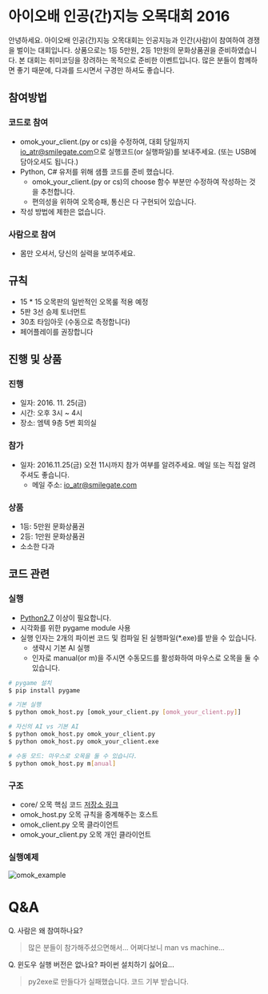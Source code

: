 # 아이오배 인공(간)지능 오목대회 2016
안녕하세요. 아이오배 인공(간)지능 오목대회는 인공지능과 인간(사람)이 참여하여 경쟁을 벌이는 대회입니다. 상품으로는 1등 5만원, 2등 1만원의 문화상품권을 준비하였습니다. 본 대회는 취미코딩을 장려하는 목적으로 준비한 이벤트입니다. 많은 분들이 함께하면 좋기 때문에, 다과를 드시면서 구경만 하셔도 좋습니다.


## 참여방법
### 코드로 참여
- omok_your_client.(py or cs)을 수정하여, 대회 당일까지 [io_atr@smilegate.com](mailto:io_atr@smilegate.com)으로 실행코드(or 실행파일)를 보내주세요. (또는 USB에 담아오셔도 됩니다.)
- Python, C# 유저를 위해 샘플 코드를 준비 했습니다.
    - omok_your_client.(py or cs)의 choose 함수 부분만 수정하여 작성하는 것을 추천합니다.
    - 편의성을 위하여 오목승패, 통신은 다 구현되어 있습니다.
- 작성 방법에 제한은 없습니다.

### 사람으로 참여
- 몸만 오셔서, 당신의 실력을 보여주세요.


## 규칙
- 15 * 15 오목판의 일반적인 오목룰 적용 예정
- 5판 3선 승제 토너먼트
- 30초 타임아웃 (수동으로 측정합니다)
- 페어플레이를 권장합니다

## 진행 및 상품
### 진행
- 일자: 2016. 11. 25(금)
- 시간: 오후 3시 ~ 4시
- 장소: 엠텍 9층 5번 회의실

### 참가
- 일자: 2016.11.25(금) 오전 11시까지 참가 여부를 알려주세요. 메일 또는 직접 알려주셔도 좋습니다.
    - 메일 주소: [io_atr@smilegate.com](mailto:io_atr@smilegate.com)

### 상품
- 1등: 5만원 문화상품권
- 2등: 1만원 문화상품권
- 소소한 다과


## 코드 관련
### 실행
- [Python2.7](https://www.python.org/downloads/) 이상이 필요합니다.
- 시각화를 위한 pygame module 사용
- 실행 인자는 2개의 파이썬 코드 및 컴파일 된 실행파일(*.exe)를 받을 수 있습니다.
  - 생략시 기본 AI 실행
  - 인자로 manual(or m)을 주시면 수동모드를 활성화하여 마우스로 오목을 둘 수 있습니다.

```bash
# pygame 설치
$ pip install pygame

# 기본 실행
$ python omok_host.py [omok_your_client.py [omok_your_client.py]]

# 자신의 AI vs 기본 AI
$ python omok_host.py omok_your_client.py
$ python omok_host.py omok_your_client.exe

# 수동 모드: 마우스로 오목을 둘 수 있습니다.
$ python omok_host.py m[anual]
```

### 구조
- core/ 오목 핵심 코드 [저장소 링크](https://github.com/ioatr/omok)
- omok_host.py 오목 규칙을 중계해주는 호스트
- omok_client.py 오목 클라이언트
- omok_your_client.py 오목 개인 클라이언트

### 실행예제
![omok_example](https://cloud.githubusercontent.com/assets/760514/20297318/4d463e2e-ab53-11e6-8762-ab7219dc978d.gif)


# Q&A
Q. 사람은 왜 참여하나요?
> 많은 분들이 참가해주셨으면해서... 어쩌다보니 man vs machine...

Q. 윈도우 실행 버전은 없나요? 파이썬 설치하기 싫어요...
> py2exe로 만들다가 실패했습니다. 코드 기부 받습니다.
